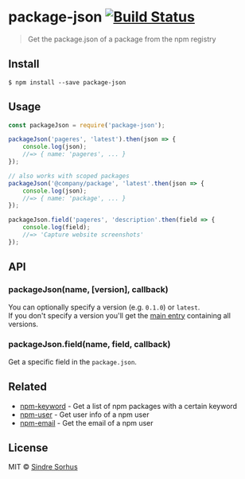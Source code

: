# package-json [![Build Status](https://travis-ci.org/sindresorhus/package-json.svg?branch=master)](https://travis-ci.org/sindresorhus/package-json)

> Get the package.json of a package from the npm registry


## Install

```
$ npm install --save package-json
```


## Usage

```js
const packageJson = require('package-json');

packageJson('pageres', 'latest').then(json => {
	console.log(json);
	//=> { name: 'pageres', ... }
});

// also works with scoped packages
packageJson('@company/package', 'latest'.then(json => {
	console.log(json);
	//=> { name: 'package', ... }
});

packageJson.field('pageres', 'description'.then(field => {
	console.log(field);
	//=> 'Capture website screenshots'
});
```


## API

### packageJson(name, [version], callback)

You can optionally specify a version (e.g. `0.1.0`) or `latest`.  
If you don't specify a version you'll get the [main entry](http://registry.npmjs.org/pageres/) containing all versions.

### packageJson.field(name, field, callback)

Get a specific field in the `package.json`.


## Related

- [npm-keyword](https://github.com/sindresorhus/npm-keyword) - Get a list of npm packages with a certain keyword
- [npm-user](https://github.com/sindresorhus/npm-user) - Get user info of a npm user
- [npm-email](https://github.com/sindresorhus/npm-email) - Get the email of a npm user


## License

MIT © [Sindre Sorhus](http://sindresorhus.com)
